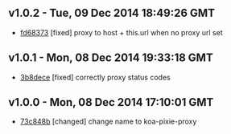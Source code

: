 v1.0.2 - Tue, 09 Dec 2014 18:49:26 GMT
--------------------------------------

- [fd68373](../../commit/fd68373) [fixed] proxy to host + this.url when no proxy url set


v1.0.1 - Mon, 08 Dec 2014 19:33:18 GMT
--------------------------------------

- [3b8dece](../../commit/3b8dece) [fixed] correctly proxy status codes


v1.0.0 - Mon, 08 Dec 2014 17:10:01 GMT
--------------------------------------

- [73c848b](../../commit/73c848b) [changed] change name to koa-pixie-proxy


